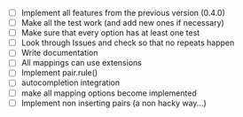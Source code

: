 + [ ] Implement all features from the previous version (0.4.0)
+ [ ] Make all the test work (and add new ones if necessary)
+ [ ] Make sure that every option has at least one test
+ [ ] Look through Issues and check so that no repeats happen
+ [ ] Write documentation
+ [ ] All mappings can use extensions
+ [ ] Implement pair.rule()
+ [ ] autocompletion integration
+ [ ] make all mapping options become implemented
+ [ ] Implement non inserting pairs (a non hacky way...)
